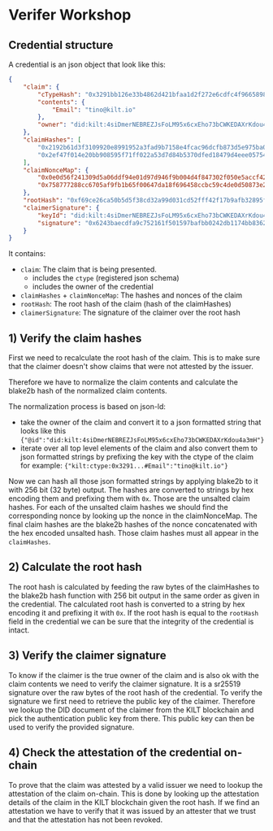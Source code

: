 # Verifer Workshop

## Credential structure

A credential is an json object that look like this:
```json
{
    "claim": {
        "cTypeHash": "0x3291bb126e33b4862d421bfaa1d2f272e6cdfc4f96658988fbcffea8914bd9ac",
        "contents": {
            "Email": "tino@kilt.io"
        },
        "owner": "did:kilt:4siDmerNEBREZJsFoLM95x6cxEho73bCWKEDAXrKdou4a3mH"
    },
    "claimHashes": [
        "0x2192b61d3f3109920e8991952a3fad9b7158e4fcac96dcfb873d5e975ba057e4",
        "0x2ef47f014e20bb908595f71ff022a53d7d84b5370dfed18479d4eee0575483c9"
    ],
    "claimNonceMap": {
        "0x0e0d56f241309d5a06ddf94e01d97d946f9b004d4f847302f050e5accf429c83": "5f25a0d1-b68f-4e06-a003-26c391935540",
        "0x758777288cc6705af9fb1b65f00647da18f696458ccbc59c4de0d50873e2b19d": "c57e9c72-fa8a-4e4f-b60f-a20234317bda"
    },
    "rootHash": "0xf69ce26ca50b5d5f38cd32a99d031cd52fff42f17b9afb32895ffba260fb616a",
    "claimerSignature": {
        "keyId": "did:kilt:4siDmerNEBREZJsFoLM95x6cxEho73bCWKEDAXrKdou4a3mH#0x78579576fa15684e5d868c9e123d62d471f1a95d8f9fc8032179d3735069784d",
        "signature": "0x6243baecdfa9c752161f501597bafbb0242db1174bb8362c18d6e51bdbbdf041997fb736a07dcf56cb023687c4cc044ffba39e0dfcf01b7caa00f0f8b4fbbd81"
    }
}
```

It contains:

* `claim`: The claim that is being presented.
    * includes the `ctype` (registered json schema)
    * includes the owner of the credential
* `claimHashes` + `claimNonceMap`: The hashes and nonces of the claim
* `rootHash`: The root hash of the claim (hash of the claimHashes)
* `claimerSignature`: The signature of the claimer over the root hash

## 1) Verify the claim hashes

First we need to recalculate the root hash of the claim. This is to make sure that the claimer doesn't show claims that were not attested by the issuer.

Therefore we have to normalize the claim contents and calculate the blake2b hash of the normalized claim contents.

The normalization process is based on json-ld:
* take the owner of the claim and convert it to a json formatted string that looks like this
`{"@id":"did:kilt:4siDmerNEBREZJsFoLM95x6cxEho73bCWKEDAXrKdou4a3mH"}`
* iterate over all top level elements of the claim and also convert them to json formatted strings by prefixing the key with the ctype of the claim for example:
`{"kilt:ctype:0x3291...#Email":"tino@kilt.io"}`

Now we can hash all those json formatted strings by applying blake2b to it with 256 bit (32 byte) output. 
The hashes are converted to strings by hex encoding them and prefixing them with `0x`. 
Those are the unsalted claim hashes. 
For each of the unsalted claim hashes we should find the corresponding nonce by looking up the nonce in the claimNonceMap.
The final claim hashes are the blake2b hashes of the nonce concatenated with the hex encoded unsalted hash.
Those claim hashes must all appear in the `claimHashes`.

## 2) Calculate the root hash

The root hash is calculated by feeding the raw bytes of the claimHashes to the blake2b hash function with 256 bit output in the same order as given in the credential. 
The calculated root hash is converted to a string by hex encoding it and prefixing it with `0x`.
If the root hash is equal to the `rootHash` field in the credential we can be sure that the integrity of the credential is intact.

## 3) Verify the claimer signature

To know if the claimer is the true owner of the claim and is also ok with the claim contents we need to verify the claimer signature. 
It is a sr25519 signature over the raw bytes of the root hash of the credential.
To verify the signature we first need to retrieve the public key of the claimer.
Therefore we lookup the DID document of the claimer from the KILT blockchain and pick the authentication public key from there.
This public key can then be used to verify the provided signature.

## 4) Check the attestation of the credential on-chain

To prove that the claim was attested by a valid issuer we need to lookup the attestation of the claim on-chain.
This is done by looking up the attestation details of the claim in the KILT blockchain given the root hash.
If we find an attestation we have to verify that it was issued by an attester that we trust and that the attestation has not been revoked.